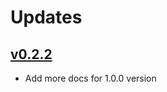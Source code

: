 # Updates
## [v0.2.2](https://github.com/younatics/MediaBrowser/releases/tag/0.2.2)
* Add more docs for 1.0.0 version

